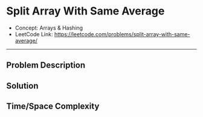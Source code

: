 # Split Array With Same Average

- Concept: Arrays & Hashing
- LeetCode Link: https://leetcode.com/problems/split-array-with-same-average/

---

## Problem Description

## Solution

## Time/Space Complexity

